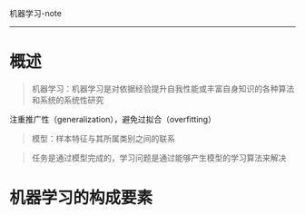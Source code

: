 机器学习-note

------------
# 概述

> 机器学习：机器学习是对依据经验提升自我性能或丰富自身知识的各种算法和系统的系统性研究

注重推广性（generalization），避免过拟合（overfitting）

> 模型：样本特征与其所属类别之间的联系

> 任务是通过模型完成的，学习问题是通过能够产生模型的学习算法来解决





# 机器学习的构成要素


